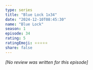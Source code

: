 ```yaml
---
type: series
title: "Blue Lock 1x34"
date: "2024-12-10T08:45:30"
name: "Blue Lock"
season: 1
episode: 34
rating: 5
ratingEmoji: ⭐️⭐️⭐️⭐️⭐️
share: false
---
```


*[No review was written for this episode]*
